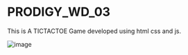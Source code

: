 # PRODIGY_WD_03


This is A TICTACTOE Game developed using html css and js. 

![image](https://github.com/user-attachments/assets/40ddf57d-a906-4de4-87ad-540bb87b89ab)
